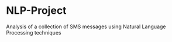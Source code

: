 # NLP-Project
Analysis of a collection of SMS messages using Natural Language Processing techniques

